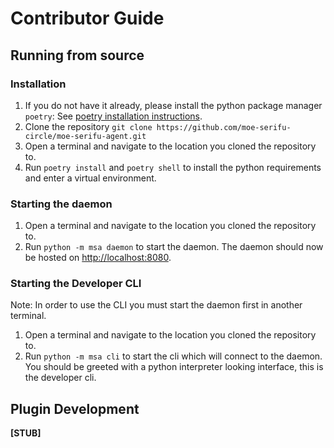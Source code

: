 # Contributor Guide

## Running from source

### Installation
1. If you do not have it already, please install the python package manager `poetry`: See [poetry installation instructions](https://python-poetry.org/docs/#installation).
2. Clone the repository `git clone https://github.com/moe-serifu-circle/moe-serifu-agent.git`
3. Open a terminal and navigate to the location you cloned the repository to.
4. Run `poetry install` and `poetry shell` to install the python requirements and enter a virtual environment.

### Starting the daemon
1. Open a terminal and navigate to the location you cloned the repository to.
2. Run `python -m msa daemon` to start the daemon. The daemon should now be hosted on [http://localhost:8080](http://localhost:8080).

### Starting the Developer CLI 

Note: In order to use the CLI you must start the daemon first in another terminal.

1. Open a terminal and navigate to the location you cloned the repository to.
2. Run `python -m msa cli` to start the cli which will connect to the daemon. You should be greeted with a python interpreter looking interface, this is the developer cli.


## Plugin Development

**[STUB]**



